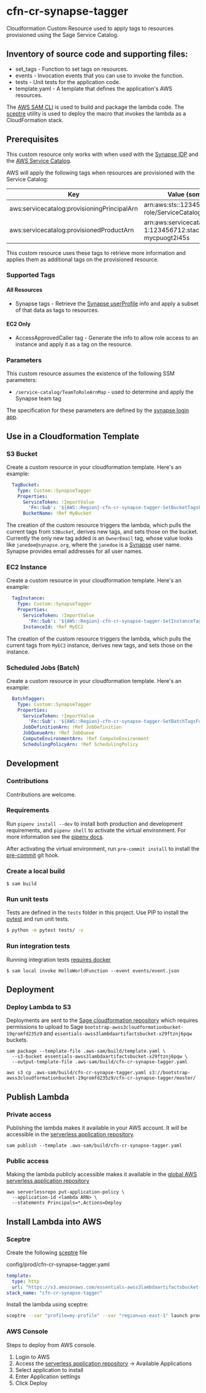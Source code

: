 # cfn-cr-synapse-tagger

Cloudformation Custom Resource used to apply tags to resources provisioned using the
Sage Service Catalog.

## Inventory of source code and supporting files:

- set_tags - Function to set tags on resources.
- events - Invocation events that you can use to invoke the function.
- tests - Unit tests for the application code.
- template.yaml - A template that defines the application's AWS resources.

The [AWS SAM CLI](https://docs.aws.amazon.com/serverless-application-model/latest/developerguide/serverless-sam-cli-install.html) is used to build and package the lambda code. The [sceptre](https://github.com/Sceptre/sceptre)
utility is used to deploy the macro that invokes the lambda as a CloudFormation stack.

## Prerequisites

This custom resource only works with when used with the
[Synapse IDP](https://github.com/Sage-Bionetworks/synapse-login-scipool) and the
[AWS Service Catalog](https://aws.amazon.com/servicecatalog).

AWS will apply the following tags when resources are provisioned with the Service Catalog:

|Key                                        |Value (something like)                                                    |
|-------------------------------------------|--------------------------------------------------------------------------|
|aws:servicecatalog:provisioningPrincipalArn|arn:aws:sts::123456712:assumed-role/ServiceCatalogEndusers/1234567        |
|aws:servicecatalog:provisionedProductArn   |arn:aws:servicecatalog:us-east-1:123456712:stack/my-product/pp-mycpuogt2i45s|

This custom resource uses these tags to retrieve more information and applies
them as additional tags on the provisioned resource.

### Supported Tags

#### All Resources
* Synapse tags - Retrieve the [Synapse userProfile](https://docs.synapse.org/rest/org/sagebionetworks/repo/model/UserProfile.html)
info and apply a subset of that data as tags to resources.

#### EC2 Only
* AccessApprovedCaller tag - Generate the info to allow role access to an instance and apply it as a tag on the resource.

### Parameters

This custom resource assumes the existence of the following SSM parameters:

* `/service-catalog/TeamToRoleArnMap` - used to determine and apply the Synapse team tag

The specification for these parameters are defined by the
[synapse login app](https://github.com/Sage-Bionetworks/synapse-login-scipool#configurations).

## Use in a Cloudformation Template

### S3 Bucket

Create a custom resource in your cloudformation template. Here's an example:
```yaml
  TagBucket:
    Type: Custom::SynapseTagger
    Properties:
      ServiceToken: !ImportValue
        'Fn::Sub': '${AWS::Region}-cfn-cr-synapse-tagger-SetBucketTagsFunctionArn'
      BucketName: !Ref MyBucket
```

The creation of the custom resource triggers the lambda, which pulls the current
tags from `S3Bucket`, derives new tags, and sets those on the bucket. Currently
the only new tag added is an `OwnerEmail` tag, whose value looks like
`janedoe@synapse.org`, where the `janedoe` is a
[Synapse](https://www.synapse.org/) user name. Synapse provides email addresses
for all user names.

### EC2 Instance

Create a custom resource in your cloudformation template. Here's an example:
```yaml
  TagInstance:
    Type: Custom::SynapseTagger
    Properties:
      ServiceToken: !ImportValue
        'Fn::Sub': '${AWS::Region}-cfn-cr-synapse-tagger-SetInstanceTagsFunctionArn'
      InstanceId: !Ref MyEC2
```

The creation of the custom resource triggers the lambda, which pulls the current
tags from `MyEC2` instance, derives new tags, and sets those on the instance.

### Scheduled Jobs (Batch)

Create a custom resource in your cloudformation template. Here's an example:
```yaml
  BatchTagger:
    Type: Custom::SynapseTagger
    Properties:
      ServiceToken: !ImportValue
        'Fn::Sub': '${AWS::Region}-cfn-cr-synapse-tagger-SetBatchTagsFunctionArn'
      JobDefinitionArn: !Ref JobDefinition
      JobQueueArn: !Ref JobQueue
      ComputeEnvironmentArn: !Ref ComputeEnvironment
      SchedulingPolicyArn: !Ref SchedulingPolicy
```

## Development

### Contributions
Contributions are welcome.

### Requirements
Run `pipenv install --dev` to install both production and development
requirements, and `pipenv shell` to activate the virtual environment. For more
information see the [pipenv docs](https://pipenv.pypa.io/en/latest/).

After activating the virtual environment, run `pre-commit install` to install
the [pre-commit](https://pre-commit.com/) git hook.

### Create a local build

```shell script
$ sam build
```

### Run unit tests
Tests are defined in the `tests` folder in this project. Use PIP to install the
[pytest](https://docs.pytest.org/en/latest/) and run unit tests.

```bash
$ python -m pytest tests/ -v
```

### Run integration tests
Running integration tests
[requires docker](https://docs.aws.amazon.com/serverless-application-model/latest/developerguide/sam-cli-command-reference-sam-local-start-api.html)

```shell script
$ sam local invoke HelloWorldFunction --event events/event.json
```

## Deployment

### Deploy Lambda to S3
Deployments are sent to the
[Sage cloudformation repository](https://bootstrap-awss3cloudformationbucket-19qromfd235z9.s3.amazonaws.com/index.html)
which requires permissions to upload to Sage
`bootstrap-awss3cloudformationbucket-19qromfd235z9` and
`essentials-awss3lambdaartifactsbucket-x29ftznj6pqw` buckets.

```shell script
sam package --template-file .aws-sam/build/template.yaml \
  --s3-bucket essentials-awss3lambdaartifactsbucket-x29ftznj6pqw \
  --output-template-file .aws-sam/build/cfn-cr-synapse-tagger.yaml

aws s3 cp .aws-sam/build/cfn-cr-synapse-tagger.yaml s3://bootstrap-awss3cloudformationbucket-19qromfd235z9/cfn-cr-synapse-tagger/master/
```

## Publish Lambda

### Private access
Publishing the lambda makes it available in your AWS account.  It will be accessible in
the [serverless application repository](https://console.aws.amazon.com/serverlessrepo).

```shell script
sam publish --template .aws-sam/build/cfn-cr-synapse-tagger.yaml
```

### Public access
Making the lambda publicly accessible makes it available in the
[global AWS serverless application repository](https://serverlessrepo.aws.amazon.com/applications)

```shell script
aws serverlessrepo put-application-policy \
  --application-id <lambda ARN> \
  --statements Principals=*,Actions=Deploy
```

## Install Lambda into AWS

### Sceptre
Create the following [sceptre](https://github.com/Sceptre/sceptre) file

config/prod/cfn-cr-synapse-tagger.yaml
```yaml
template:
  type: http
  url: "https://s3.amazonaws.com/essentials-awss3lambdaartifactsbucket-x29ftznj6pqw/it-lambda-set-bucket-tags/master/cfn-cr-synapse-tagger.yaml"
stack_name: "cfn-cr-synapse-tagger"
```

Install the lambda using sceptre:
```bash script
sceptre --var "profile=my-profile" --var "region=us-east-1" launch prod/cfn-cr-synapse-tagger
```

### AWS Console
Steps to deploy from AWS console.

1. Login to AWS
2. Access the
[serverless application repository](https://console.aws.amazon.com/serverlessrepo)
-> Available Applications
3. Select application to install
4. Enter Application settings
5. Click Deploy
